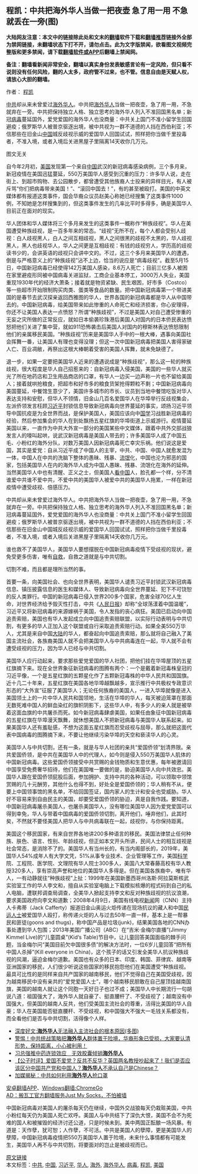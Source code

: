  <h2>程凯：中共把海外华人当做一把夜壶 急了用一用 不急就丢在一旁(图)</h2> <p class="notice"><b>大陆网友注意：本文中的链接除此处和文末的<a href="https://github.com/bannedbook/fanqiang" >翻墙</a>软件下载和<a href="https://github.com/killgcd/justmysocks/blob/master/README.md">翻墙推荐</a>链接外全部为禁网链接，未翻墙状态下打不开，请勿点击。此为文字版禁闻，欲看图文视频完整版和更多禁闻，请下载<a href="https://github.com/bannedbook/fanqiang">翻墙软件或APP</a>后翻墙上禁闻网。</p><p>备注：翻墙看新闻非常安全，翻墙以真实身份发表敏感言论有一定风险，但只看不说则没有任何风险，翻的人太多，政府管不过来，也不管。信息自由是天赋人权，请放心大胆的翻墙。</b></p>  <div class="entry"> <p>作者： <a href="https://www.bannedbook.org/bnews/tag/%e7%a8%8b%e5%87%af/" class="st_tag internal_tag" rel="tag" title="标签 程凯 下的日志">程凯</a></p> <p id="summary"><a href="https://www.bannedbook.org/bnews/tag/%e4%b8%ad%e5%85%b1/" class="st_tag internal_tag" rel="tag" title="标签 中共 下的日志">中共</a>却从来未曾爱过<a href="https://www.bannedbook.org/bnews/tag/%E6%B5%B7%E5%A4%96/" class="st_tag internal_tag" rel="tag" title="标签 海外 下的日志">海外</a><a href="https://www.bannedbook.org/bnews/tag/%e5%8d%8e%e4%ba%ba/" class="st_tag internal_tag" rel="tag" title="标签 华人 下的日志">华人</a>。中共把<a href="https://www.bannedbook.org/bnews/tag/%E6%B5%B7%E5%A4%96%E5%8D%8E%E4%BA%BA/" class="st_tag internal_tag" rel="tag" title="标签 海外华人 下的日志">海外华人</a>当做一把夜壶，急了用一用，不急就弃在一旁。中共把保持独立人格、独立思考的海外华人列入不准回国黑名单；新冠<a href="https://www.bannedbook.org/bnews/tag/%e7%97%85%e6%af%92/" class="st_tag internal_tag" rel="tag" title="标签 病毒 下的日志">病毒</a>蔓延国外，爱党爱国的海外华人也没商量：中共关上国门不准小留学生回国避疫；俄罗斯华人被普京驱逐出境，被中共视为一群不道德的人挡在西伯利亚；不信那些在旧金山<span class='wp_keywordlink_affiliate'><a href="https://www.bannedbook.org/" title="中国" target="_blank">中国</a></span>城反歧视示威的爱国华人回国试试，照样把你当做千里投毒者，不准入境，或者入境后关进黑屋子里隔离14天收你几万元。</p> <p id="conimg">图文无关</p>  <p>自今年2月初，<a href="https://www.bannedbook.org/bnews/tag/%e7%be%8e%e5%9b%bd/" class="st_tag internal_tag" rel="tag" title="标签 美国 下的日志">美国</a>发现第一个来自<a href="https://www.bannedbook.org/bnews/tag/%E4%B8%AD%E5%9B%BD/" class="st_tag internal_tag" rel="tag" title="标签 中国 下的日志">中国</a>武汉的新冠病毒感染病例，三个多月来，新冠疫情在美国迅猛蔓延，550万美国华人感受到沉重的压力：许多华人说，走在街上、到超市购物、去公园散步，都曾遭受其他族裔人士投来的异样目光，有人被斥骂“你们把病毒带来美国！”、“滚回中国去！”，有的甚至被殴打。美国的中英文媒体都有报道这类事件，国会华裔众议员赵美心称她已经搜集了这类事件1000例，不知她是怎样搜集到的，但这类事件发生的几率比平时多得多，确是美国华人目前正在面对的现实。</p> <p>华人团体和华人媒体将三个多月来发生的这类事件一概称作“种族歧视”。华人在美国遭受种族歧视，是一百多年来的常态。“歧视”无所不在，每个人都会受别人歧视：白人歧视黑人，白人之间互相歧视，黑人之间很黑的歧视不太黑的，华人歧视黑人，黑人也歧视华人，华人之间更是互相歧视：有钱的歧视穷人，学历高的歧视读书少的，会讲英语的歧视只会讲中文的。不过，这三个多月来美国华人的遭遇，倒是与严格意义上的“种族歧视”沾不上边，恰当的说应是“病毒歧视”。截至5月15日，中国新冠病毒已经使得142万美国人感染，8.6万人死亡；目前三亿多人被困在家里避疫形同被中国病毒关进监狱，工商企业基本停工，3000万人失业，美国重现1930年代的经济大萧条；接着就是物资紧缺、民生艰困，好市多（Costco）等一些超市开始限制购买肉类、蛋类等食品的数量。把中国新冠病毒第一个带进美国的是春节去武汉探亲返回西雅图的华人，世界各国的新冠病毒都是华人从中国带去的。中国新冠病毒，给美国带来如此惨重的人命死亡和经济损害，你心安理得，你还不让美国人表达一点愤怒？所谓“种族歧视”，不过是美国人对自己遭受惨重的无妄之灾所做的正常反应，就如日本偷袭珍珠港后美国人对国内的日本侨民表达愤怒把他们关进了集中营，就如911恐怖袭击后美国人对国内的穆斯林表达愤怒限制他们的亲属移民美国。“种族歧视”历来是美国华人手中的一根大棒，遇事向美国社会挥舞一番，让美国人有理也变得没理；但这一次中国新冠病毒把美国人害得家破人亡、百业凋敝，再祭出这根大棒朝着受害的美国人挥舞，就未免缺德了。</p> <p>退一步，如果一定要把美国华人近来的遭遇说成是“种族歧视”，那么这一轮的种族歧视，很大程度是华人自己招惹来的：自新冠病毒入侵美国，美国的一些华人就买光了所在地药店和卫生用品商店的口罩，有华人一边买一边声称一片也不留给美国人；接着就哄抢粮食，把超市和好市多的粮食货架抢得颗粒不剩；中国新冠病毒向美国蔓延，中餐馆生意少了，美国许多城市的市长、议员到当地中餐馆吃饭对华人表达支持和安慰，但华人不领情，旧金山几百名爱国华人在华埠举行反歧视集会，左派侨领发言枉顾<a href="https://www.bannedbook.org/bnews/tag/%e4%b9%a0%e8%bf%91%e5%b9%b3/" class="st_tag internal_tag" rel="tag" title="标签 习近平 下的日志">习近平</a>封锁信息导致新冠病毒向世界蔓延的事实，颂扬习近平领导中国抗疫是为全世界而战，是保护美国人，美国应该向中<span class='wp_keywordlink'><a href="https://www.bannedbook.org/forum24/" title="国学传统文化禁书" target="_blank">国学</a></span>习战胜新冠病毒的经验，然后参加集会的华人在到处飘扬五星红旗的华埠街道上示威游行。疫情蔓延美国以来，一直作为中共大外宣一部分的美国某些中文媒体，跟着中共外交部战狼发言人的嚎叫起哄，说武汉新冠病毒是美国人带去的；许多美国华人成了中国五毛、小粉红的海外分队，对数万美国人因新冠病毒死亡幸灾乐祸。他们说这是爱国，其实是爱党：自从习近平成了中国人的主宰，中共、中国、中国人就愈发混为一体，中国人在中共的洗脑下整体的愚昧、残暴、<span class='wp_keywordlink'><a href="https://www.bannedbook.org/forum11/topic282.html" title="禁片：评中国共产党的流氓本性" target="_blank">流氓</a></span>化，中国也沦为邪恶的国家，包括美国华人在内的海外华人成为中国人愚昧、残暴、流氓化在海外的延伸。当然美国华人中也有清醒、正义之士，但美国人<span class='wp_keywordlink_affiliate'><a href="https://www.secretchina.com/" title="看中国" target="_blank">看中国</a></span>人，脸孔都一个样，分不清谁爱中共谁不爱中共，不爱中共的美国华人被爱中共的美国华人拖累，一样在新冠疫情中遭受歧视、倍感压力。</p>  <p>中共却从来未曾爱过海外华人。中共把海外华人当做一把夜壶，急了用一用，不急就弃在一旁。中共把保持独立人格、独立思考的海外华人列入不准回国黑名单；新冠病毒蔓延国外，爱党爱国的海外华人也没商量：中共关上国门不准小留学生回国避疫；俄罗斯华人被普京驱逐出境，被中共视为一群不道德的人挡在西伯利亚；不信那些在旧金山中国城反歧视示威的爱国华人回国试试，照样把你当做千里投毒者，不准入境，或者入境后关进黑屋子里隔离14天收你几万元。</p> <p>谁也救不了美国华人，美国华人要想摆脱在中国新冠病毒疫情下受歧视的现状，避免受更多伤害，唯有<span class='wp_keywordlink'><a href="https://www.bannedbook.org/forum5/topic42.html" title="萨斯、诚信与自救" target="_blank">自救</a></span>，自救之道就是与中共切割。</p> <p>切割不难，而且都是理所当然的事。</p>  <p>首要一条，向美国社会、也向全世界表明，美国华人谴责习近平封锁武汉新冠病毒信息、镇压披露信息的医生和媒体人、导致新冠病毒向全世界蔓延、犯下不可饶恕的反人类罪行。中国的新冠病毒已侵入世界200多个国家，危害全球70亿人生命，对世界经济给予毁灭性打击，中共《<span class='wp_keywordlink'><a href="https://www.bannedbook.org/forum2/topic109.html" title="透视人民日报" target="_blank">人民日报</a></span>》却称“全球荡漾着中国温暖”，习近平又将新冠病毒的来源嫁祸于美国，令人发指的丧心病狂。美国已启动向中国追责索赔，美国也有华人发起成立向中国追责索赔联盟，以实际行动表明与中共切割，有更多的华人正加入这个联盟或自行采取追责索赔行动。如果全美550万华人，尤其是来自中国<span class='wp_keywordlink_affiliate'><a href="https://www.bannedbook.org/" title="大陆" target="_blank">大陆</a></span>的华人，都奋起向中国追责索赔，那么就将自己融入了美国主流社会，各族裔美国人就不会把美国华人与中共病毒连在一起，华人就不会有遭受歧视的压力，因为华人已经与中共切割。</p> <p>美国华人应行动起来，要求那些爱党爱国的华人社团，把他们挂在华埠屋顶的五星红旗摘下来。现在全世界象征新冠病毒的图腾有两个：一个是戴着新冠毒株皇冠的习近平像，一个是五星红旗的五颗星化作了五颗新冠毒株的中华人民共和国国旗。近十几二十年来，五星红旗在美国各地华埠越飘越多，宣示推行中共极权专政意识形态的“大外宣”征服了美国华人；无论任何族裔的美国人，一进入华埠就像是进入美国领土上的一片中华人民共和国领地，生活在华埠的华人，每天被迫笼罩在那面无数死难中国人的鲜血染红的旗帜阴影下，这些华人中，有多少人的亲人就是被举着这面血旗的中共屠杀而死。如今新冠病毒肆虐美国，如果任由象征中国新冠病毒的五星红旗在华埠漫天飘舞，就休想美国人不把新冠病毒与美国华人联系起来。如果美国华人还有羞耻感，不想为这面五星红旗而忍受歧视与屈辱，那么就把这面代表中国病毒的图腾摘下来，不要让他继续污染华埠的天空和亵渎华人的心灵。</p> <p>美国华人与中共切割，还有一条，就是与华人社团的亲共“爱国侨领”划清界限。亲共爱国侨领，是中共在美国华人中的代理人，如今则是侵入550万美国华人肌体的中国新冠病毒。这些爱国侨领接受中共赏赐的金钱物质和生意优惠，每年被邀请回中国享受免费奢华招待，他们在美国唯一要做的是，胁迫美国华人向中共效忠。美国华人跟在爱国侨领屁股后面，参加拥护、支持中共的各种活动，可以领取中领馆赏赐的几十元酬劳，其他什么也得不到，好处全是爱国侨领的；华人稍有不从，便要上中国领事馆的黑名单，不给回国签证，国内家人的生计和安全也受威胁。华人好不容易来到自由民主的美国，却要受爱国侨领的胁迫，真是自我作践。要知道，中国新冠病毒屠杀美国人，也屠杀美国华人，没有哪位美国华人因为爱党爱国可以得到幸免，华人与带着中国病毒的爱国侨领切割，离开他们，唾弃他们，此其时矣，不然就不要怪美国人把华人与中共病毒联在一起，歧视你，与你保持距离。</p>  <p>美国这个移民国家，有来自世界各地讲200多种语言的移民。美国法律禁止任何种族、肤色、语言、性别、年龄歧视，但正如本文开头所讲，民间人士的相互歧视是社会常态，是消除不了的。美国华人有当州长的，有当内阁部长的，2019年，美国华人54%成年人有大学文凭，51%从事专业技术、企业管理等工作，美国<span class='wp_keywordlink'><a href="https://www.bannedbook.org/forum11/topic309.html" title="禁片：“科学”的棍子" target="_blank">科学</a></span>院、工程院、医学院、文理院有华人院士300多人，美国八大常春藤高校有华人教授320多人，享有崇高声誉和地位的美国华人多得是。但在美国各族裔中，唯有华人，一有动静就往“种族歧视”上扯：1999年在美国新墨西哥州洛斯·阿拉莫斯核武实验室工作的华人李文和，擅自从实验室电脑上下载模拟核爆的程式码到自己的私人电脑，遭联邦调查局调查，全美华人掀起支持李文和反对种族歧视的抗议浪潮，要求美国政府向李文和道歉；2008年4月9日，美国有线电视<span class='wp_keywordlink_affiliate'><a href="https://www.bannedbook.org/" title="新闻">新闻</a></span>网（CNN）主持人卡弗蒂（Jack Cafferty）报道旧金山奥运火炬传递在现场抗议的藏人和中国<span class='wp_keywordlink'><a href="https://www.bannedbook.org/forum9/" title="民运人士看法轮功" target="_blank">民运人士</a></span>被爱国华人殴打，称传递火炬的人与过去50年一直一样，基本上是一帮暴民和匪徒(goons and thugs)，称中国产品是垃圾(junk)，结果美国各地的CNN办事处遭到华人包围；2013年美国广播公司（ABC）在“吉米·金梅尔直播”(Jimmy Kimmel Live)的“儿童圆桌”(Kid‘s Table)节目中，让儿童回答美国面临的棘手问题，当金梅尔问“美国目前欠中国很多债”的解决方法时，一位6岁儿童回答“把所有中国人杀掉”(Kill everyone in China)，这个孩子的话又引发全美华人抗议种族歧视的风潮，逼迫金梅尔道歉。美国也有众多的日本、印度、韩国、菲律宾、越南等亚洲国家的移民，人们很少听说这些国家的移民抱怨他们在美国遭受“种族歧视。最具可比性的是同样来自共产国家的越南移民，他们不觉得自己在美国受歧视，因为越南移民中没有亲共的“爱党爱国人士”，哪个越南移民胆敢在自己屋顶挂越南国旗，美国的越南人就让这个同胞一天好日子也过不成；美国华人中长期流行一句胡说八道：祖国强大了，海外华人就自豪了、挺直腰杆了、不受歧视了；越南没有中国强大，但美国的越南人反共，他们受美国主流社会的尊重，活得比美国的华人自豪；华人在美国能否挺直腰杆、不受歧视，和中国强大不强大一毛钱关系都没有，而全看他们是否与中共切割，活得像个人样。</p> <ul class='op-related-articles' title='相关阅读'> <li><a href='https://www.bannedbook.org/bnews/comments/20200516/1329435.html' target='_blank'>深度好文:<b>海外华人</b>无法融入主流社会的根本原因(多图)</a></li> <li><a href='https://www.bannedbook.org/bnews/bannedvideo/20200513/1327942.html' target='_blank'>警惕！中共统战策略把<b>海外华人</b>群体置于险境，华裔形象已受损，大家要认清形势，保持距离，小心被利用！ </a></li> <li><a href='https://www.bannedbook.org/bnews/headline/20200511/1326823.html' target='_blank'>习总强推中药连锁效应　无效胶囊倾销<b>海外华人</b></a></li> <li><a href='https://www.bannedbook.org/bnews/bannedvideo/20200506/1323893.html' target='_blank'>【公子时评】爱国不爱党？反共不反华？英国两名教授吵起来了！我们是否应该区分中国共产党和中国人？<b>海外华人</b>不承认自己是Chinese？ </a></li> <li><a href='https://www.bannedbook.org/bnews/topimagenews/20200501/1321799.html' target='_blank'>加媒揭秘：中共如何利用<b>海外华人</b>抢口罩</a></li> </ul> <div class="texttj"> <a href="https://github.com/bannedbook/fanqiang/wiki/%E7%A6%81%E9%97%BB%E7%BD%91%E5%AE%89%E5%8D%93%E7%BF%BB%E5%A2%99%E6%96%B0%E9%97%BBAPP" target="_blank">安卓翻墙APP</a>、<a href="https://github.com/bannedbook/fanqiang/wiki/Chrome%E4%B8%80%E9%94%AE%E7%BF%BB%E5%A2%99%E5%8C%85" target="_blank">Windows翻墙:ChromeGo</a><br/> <a href="https://github.com/killgcd/justmysocks/blob/master/README.md" target="_blank">AD：搬瓦工官方翻墙服务Just My Socks，不怕被墙</a> </div><p>中国新冠病毒对美国人的屠杀每天仍在继续，中国外交战狼每天仍栽赃美国，中共小粉红每天仍为美国人死亡欢呼。美国人与中共结下了深仇大恨，美国不会不为死难的国人和被摧毁的经济讨还公道，只是时候未到。美中两国正酝酿一场风暴。有道是：天作孽，犹可恕；人作孽，不可活。中共是美国人的孽障，更是美国华人的孽障，中国新冠病毒疫情把550万美国华人置于险境，未来什么事情都有可能发生，美国华人再不与中共切割，将要面对的岂止是被歧视而已。</p><a name='sharetosocial'></a>         <div><a href='https://www.bannedbook.org/bnews/comments/20200519/1330786.html'>原文链接</a></div>  </div><!--END ENTRY--> <div class="postfooter"> <div>本文标签：<a href="https://www.bannedbook.org/bnews/tag/%e4%b8%ad%e5%85%b1/" rel="tag">中共</a>, <a href="https://www.bannedbook.org/bnews/tag/%E4%B8%AD%E5%9B%BD/" rel="tag">中国</a>, <a href="https://www.bannedbook.org/bnews/tag/%e4%b9%a0%e8%bf%91%e5%b9%b3/" rel="tag">习近平</a>, <a href="https://www.bannedbook.org/bnews/tag/%e5%8d%8e%e4%ba%ba/" rel="tag">华人</a>, <a href="https://www.bannedbook.org/bnews/tag/%E6%B5%B7%E5%A4%96/" rel="tag">海外</a>, <a href="https://www.bannedbook.org/bnews/tag/%E6%B5%B7%E5%A4%96%E5%8D%8E%E4%BA%BA/" rel="tag">海外华人</a>, <a href="https://www.bannedbook.org/bnews/tag/%e7%97%85%e6%af%92/" rel="tag">病毒</a>, <a href="https://www.bannedbook.org/bnews/tag/%e7%a8%8b%e5%87%af/" rel="tag">程凯</a>, <a href="https://www.bannedbook.org/bnews/tag/%e7%be%8e%e5%9b%bd/" rel="tag">美国</a></div>  </div><!--END POSTFOOTER--> 